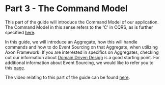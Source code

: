 # Part 3 - The Command Model

This part of the guide will introduce the Command Model of our application.
The Command Model in this sense refers to the 'C' in CQRS,
 as is further specified [here](https://axoniq.io/resources/cqrs).  

In this guide, we will introduce an Aggregate,
 how this will handle commands and how to do Event Sourcing on that Aggregate, when utilizing Axon Framework.
If you are interested in specifics on Aggregates,
 checking out our information about [Domain Driven Design](https://axoniq.io/resources/domain-driven-design) is a good starting point.
For additional information about Event Sourcing,
 we would like to refer you to this [page](https://axoniq.io/resources/event-sourcing).

The video relating to this part of the guide can be found [here](https://www.youtube.com/watch?v=7oy4w5THFEU).